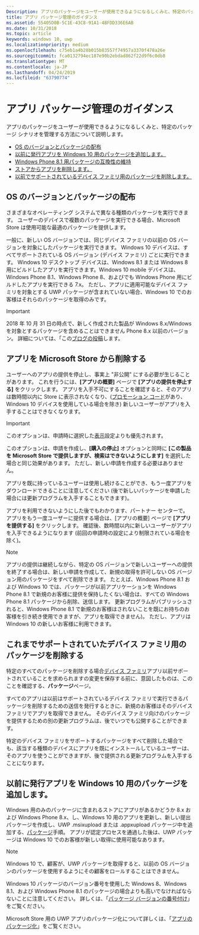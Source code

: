 ```yaml
---
Description: アプリのパッケージをユーザーが使用できるようになるしくみと、特定のパッケージ シナリオを管理する方法について説明します。
title: アプリ パッケージ管理のガイダンス
ms.assetid: 55405D0B-5C1E-43C8-91A1-4BFDD336E6AB
ms.date: 10/31/2018
ms.topic: article
keywords: windows 10, uwp
ms.localizationpriority: medium
ms.openlocfilehash: c75eb1a4b28b015b83557f74957a3370f478a26e
ms.sourcegitcommit: fca0132794ec187e90b2ebdad862f22d9f6c0db8
ms.translationtype: MT
ms.contentlocale: ja-JP
ms.lasthandoff: 04/24/2019
ms.locfileid: "63790774"
---
```

# <a name="guidance-for-app-package-management"></a>アプリ パッケージ管理のガイダンス

アプリのパッケージをユーザーが使用できるようになるしくみと、特定のパッケージ シナリオを管理する方法について説明します。

-   [OS のバージョンとパッケージの配布](#os-versions-and-package-distribution)
-   [以前に発行アプリを Windows 10 用のパッケージを追加します。](#adding-packages-for-windows-10-to-a-previously-published-app)
-   [Windows Phone 8.1 用パッケージの互換性の維持](#maintaining-package-compatibility-for-windows-phone-81)
-   [ストアからアプリを削除します。](#removing-an-app-from-the-store)
-   [以前でサポートされているデバイス ファミリ用のパッケージを削除します。](#removing-packages-for-a-previously-supported-device-family)


## <a name="os-versions-and-package-distribution"></a>OS のバージョンとパッケージの配布

さまざまなオペレーティング システムで異なる種類のパッケージを実行できます。 ユーザーのデバイスで複数のパッケージを実行できる場合、Microsoft Store は使用可能な最適のパッケージを提供します。

一般に、新しい OS バージョンでは、同じデバイス ファミリの以前の OS バージョンを対象にしたパッケージを実行できます。 Windows 10 デバイスは、すべてサポートされている OS バージョン (デバイス ファミリ) ごとに実行できます。 Windows 10 デスクトップ デバイスは、Windows 8.1 または Windows 8 用にビルドしたアプリを実行できます。Windows 10 mobile デバイスは、Windows Phone 8.1、Windows Phone 8、およびでも Windows Phone 用にビルドしたアプリを実行できる 7.x。 ただし、アプリに適用可能なデバイス ファミリを対象とする UWP パッケージが含まれていない場合、Windows 10 でのお客様はそれらのパッケージを取得のみです。

> [!IMPORTANT]
> 2018 年 10 月 31 日の時点で、新しく作成された製品が Windows 8.x/Windows を対象とするパッケージを含めることはできません Phone 8.x 以前のバージョン。 詳細については、「この[ブログの投稿](https://blogs.windows.com/buildingapps/2018/08/20/important-dates-regarding-apps-with-windows-phone-8-x-and-earlier-and-windows-8-8-1-packages-submitted-to-microsoft-store/)します。


## <a name="removing-an-app-from-the-store"></a>アプリを Microsoft Store から削除する

ユーザーへのアプリの提供を停止し、事実上 "非公開" にする必要が生じることがあります。 これを行うには、**[アプリの概要]** ページで **[アプリの提供を停止する]** をクリックします。 アプリを入手不可にすることを確認すると、そのアプリは数時間以内に Store に表示されなくなり、([プロモーション コード](generate-promotional-codes.md)があり、Windows 10 デバイスを使用している場合を除き) 新しいユーザーがアプリを入手することはできなくなります。

> [!IMPORTANT]
> このオプションは、申請時に選択した[表示](choose-visibility-options.md#discoverability)設定よりも優先されます。 

このオプションは、申請を作成し、**[購入の停止]** オプションと同時に **[この製品を Microsoft Store で提供しますが、検索はできないようにします]** を選択した場合と同じ効果があります。 ただし、新しい申請を作成する必要はありません。

アプリを既に持っているユーザーは使用し続けることができ、もう一度アプリをダウンロードできることに注意してください (後で新しいパッケージを申請した場合には更新プログラムを入手することもできます)。

アプリを利用できないようにした後でもわかります、パートナー センターで。 アプリをもう一度ユーザーに提供する場合は、[アプリの概要] ページで **[アプリを提供する]** をクリックします。 確認後、数時間以内に新しいユーザーがアプリを入手できるようになります (前回の申請時の設定により制限されている場合を除く)。

> [!NOTE]
> アプリの提供は継続しながら、特定の OS バージョンで新しいユーザーへの提供を終了する場合は、新しい申請を作成して、新規の取得を許可しない OS バージョン用のパッケージをすべて削除できます。 たとえば、Windows Phone 8.1 および Windows 10 では、パッケージが以前アプリケーションを Windows Phone 8.1 で新規のお客様に提供を保持したくない場合は、すべての Windows Phone 8.1 パッケージから削除、送信します。 更新プログラムがパブリッシュされると、Windows Phone 8.1 で新規のお客様はされないことを既にお持ちのお客様を引き続き使用できますが、アプリを取得できません)。 ただし、アプリは Windows 10 の新しいお客様に利用できます。


## <a name="removing-packages-for-a-previously-supported-device-family"></a>これまでサポートされていたデバイス ファミリ用のパッケージを削除する

特定のすべてのパッケージを削除する場合[デバイス ファミリ](https://docs.microsoft.com/uwp/extension-sdks/device-families-overview)アプリ以前サポートされていることを求められますの変更を保存する前に、意図したものは、このことを確認する、**パッケージ**ページ。

すべてのアプリは以前はサポートされているデバイス ファミリで実行できるパッケージを削除するための送信を発行するときに、新規のお客様はそのデバイス ファミリでアプリを取得できません。 そのデバイス ファミリ向けのパッケージを提供するための別の更新プログラムは、後でいつでも公開することができます。

特定のデバイス ファミリをサポートするパッケージをすべて削除した場合でも、該当する種類のデバイスにアプリを既にインストールしているユーザーは、そのアプリを使うことができますが、後で提供される更新プログラムを入手することになります。


<a name="adding-packages-for-windows-10-to-a-previously-published-app"></a>

## <a name="adding-packages-for-windows10-to-a-previously-published-app"></a>以前に発行アプリを Windows 10 用のパッケージを追加します。

Windows 用のみのパッケージに含まれるストアにアプリがあるかどうか 8.x および Windows Phone 8.x、し、Windows 10 用のアプリを更新し、新しい提出パッケージを作成し、UWP .msixupload または .appxupload パッケージ中を追加する、[パッケージ](upload-app-packages.md)手順。 アプリが認定プロセスを通過した後は、UWP パッケージは Windows 10 でのお客様が新しい取得に使用可能なあります。

> [!NOTE]
> Windows 10 で、顧客が、UWP パッケージを取得すると、以前の OS バージョンのパッケージを使用するようにその顧客をロールすることはできません。 

Windows 10 パッケージのバージョン番号を使用した Windows 8、Windows 8.1、および Windows Phone 8.1 のパッケージの場合よりも高いでなければならないことに注意してください。 詳しくは、「[パッケージ バージョンの番号付け](package-version-numbering.md)」をご覧ください。

Microsoft Store 用の UWP アプリのパッケージ化について詳しくは、「[アプリのパッケージ化](../packaging/index.md)」をご覧ください。
